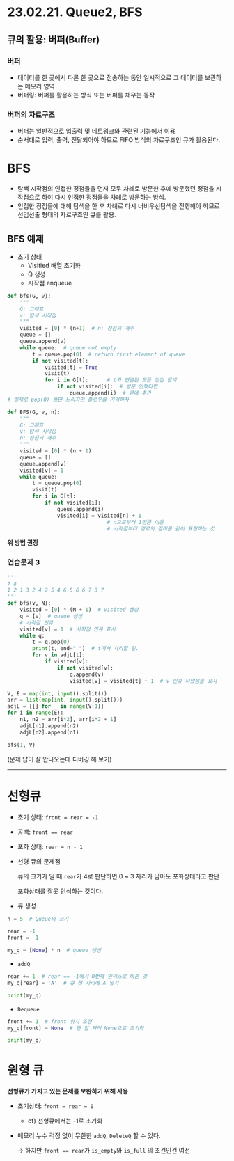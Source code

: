 # 23.02.21. Queue2, BFS

## 큐의 활용: 버퍼(Buffer)

### 버퍼

- 데이터를 한 곳에서 다른 한 곳으로 전송하는 동안 일시적으로 그 데이터를 보관하는 메모리 영역
- 버퍼링: 버퍼를 활용하는 방식 또는 버퍼를 채우는 동작

### 버퍼의 자료구조

- 버퍼는 일반적으로 입출력 및 네트워크와 관련된 기능에서 이용
- 순서대로 입력, 출력, 전달되어야 하므로 FIFO 방식의 자료구조인 큐가 활용된다.

# BFS

- 탐색 시작점의 인접한 정점들을 먼저 모두 차례로 방문한 후에 방문했던 정점을 시작점으로 하여 다시 인접한 정점들을 차례로 방문하는 방식.
- 인접한 정점들에 대해 탐색을 한 후 차례로 다시 너비우선탐색을 진행해야 하므로 선입선출 형태의 자료구조인 큐를 활용.

## BFS 예제

- 초기 상태
    - Visitied 배열 초기화
    - Q 생성
    - 시작점 enqueue

```python
def bfs(G, v):
    """
    G: 그래프
    v: 탐색 시작점
    """
    visited = [0] * (n+1)  # n: 정점의 개수
    queue = []
    queue.append(v)
    while queue:  # queue not empty
        t = queue.pop(0)  # return first element of queue
        if not visited[t]:
            visited[t] = True
            visit(t)
            for i in G[t]:      # t와 연결된 모든 정점 탐색
                if not visited[i]:  # 방문 안했다면
                    queue.append(i)  # 큐에 추가
# 실제로 pop(0) 쓰면 느리지만 플로우를 기억하자
```

```python
def BFS(G, v, n):
    """
    G: 그래프
    v: 탐색 시작점
    n: 정점의 개수
    """
    visited = [0] * (n + 1)
    queue = []
    queue.append(v)
    visited[v] = 1
    while queue:
        t = queue.pop(0)
        visit(t)
        for i in G[t]:
            if not visited[i]:
                queue.append(i)
                visited[i] = visited[n] + 1  
								# n으로부터 1만큼 이동
								# 시작점부터 경로의 길이를 같이 표현하는 것
```

**위 방법 권장**

### 연습문제 3

```python
'''
7 8
1 2 1 3 2 4 2 5 4 6 5 6 6 7 3 7
'''
def bfs(v, N):
    visited = [0] * (N + 1)  # visited 생성
    q = [v]  # queue 생성
    # 시작점 인큐
    visited[v] = 1  # 시작점 인큐 표시
    while q:
        t = q.pop(0)
        print(t, end=" ")  # t에서 처리할 일.
        for v in adjL[t]:
            if visited[v]:
                if not visited[v]:
                    q.append(v)
                    visited[v] = visited[t] + 1  # v 인큐 되었음을 표시

V, E = map(int, input().split())
arr = list(map(int, input().split()))
adjL = [[] for _ in range(V+1)]
for i in range(E):
    n1, n2 = arr[i*2], arr[i*2 + 1]
    adjL[n1].append(n2)
    adjL[n2].append(n1)

bfs(1, V)
```

(문제 답이 잘 안나오는데 디버깅 해 보기)

---

# 선형큐

- 초기 상태: `front = rear = -1`
- 공백: `front == rear`
- 포화 상태: `rear = n - 1`
- 선형 큐의 문제점
    
    큐의 크기가 일 때 `rear`가 4로 판단하면 0 ~ 3 자리가 남아도  포화상태라고 판단
    
    포화상태를 잘못 인식하는 것이다.
    

- 큐 생성

```python
n = 5  # Queue의 크기

rear = -1
front = -1

my_q = [None] * n  # queue 생성
```

- `addQ`

```python
rear += 1  # rear == -1에서 0번째 인덱스로 바뀐 것
my_q[rear] = 'A'  # 큐 첫 자리에 A 넣기

print(my_q)
```

- `Dequeue`

```python
front += 1  # front 위치 조정
my_q[front] = None  # 맨 앞 자리 None으로 초기화

print(my_q)
```

# 원형 큐

**선형큐가 가지고 있는 문제를 보완하기 위해 사용**

- 초기상태: `front = rear = 0`
    - cf) 선형큐에서는 -1로 초기화
- 메모리 누수 걱정 없이 무한한 `addQ`, `DeleteQ` 할 수 있다.
    
    → 하지만 `front == rear`가 `is_empty`와 `is_full` 의 조건인건 여전
